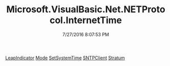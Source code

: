 ﻿---
title: Microsoft.VisualBasic.Net.NETProtocol.InternetTime
date: 7/27/2016 8:07:53 PM
---

[LeapIndicator](T-Microsoft.VisualBasic.Net.NETProtocol.InternetTime.LeapIndicator.html)
[Mode](T-Microsoft.VisualBasic.Net.NETProtocol.InternetTime.Mode.html)
[SetSystemTime](T-Microsoft.VisualBasic.Net.NETProtocol.InternetTime.SetSystemTime.html)
[SNTPClient](T-Microsoft.VisualBasic.Net.NETProtocol.InternetTime.SNTPClient.html)
[Stratum](T-Microsoft.VisualBasic.Net.NETProtocol.InternetTime.Stratum.html)
